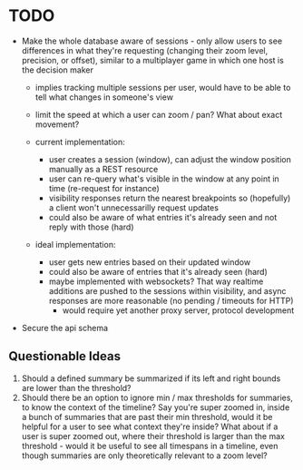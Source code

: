TODO
====

- Make the whole database aware of sessions - only allow users to see differences
  in what they're requesting (changing their zoom level, precision, or offset),
  similar to a multiplayer game in which one host is the decision maker

  - implies tracking multiple sessions per user, would have to be able to tell
    what changes in someone's view

  - limit the speed at which a user can zoom / pan? What about exact movement?

  - current implementation:
    - user creates a session (window), can adjust the window position manually as a
      REST resource
    - user can re-query what's visible in the window at any point in time (re-request for instance)
    - visibility responses return the nearest breakpoints so (hopefully) a client won't
      unnecessarilly request updates
    - could also be aware of what entries it's already seen and not reply with those (hard)
  - ideal implementation:
    - user gets new entries based on their updated window
    - could also be aware of entries that it's already seen (hard)
    - maybe implemented with websockets? That way realtime additions are pushed to the sessions
      within visibility, and async responses are more reasonable (no pending / timeouts for HTTP)
      - would require yet another proxy server, protocol development

- Secure the api schema

Questionable Ideas
------------------

1. Should a defined summary be summarized if its left and right bounds are lower
   than the threshold?
2. Should there be an option to ignore min / max thresholds for summaries, to
   know the context of the timeline? Say you're super zoomed in, inside a bunch
   of summaries that are past their min threshold, would it be helpful for a
   user to see what context they're inside? What about if a user is super zoomed
   out, where their threshold is larger than the max threshold - would it be
   useful to see all timespans in a timeline, even though summaries are only
   theoretically relevant to a zoom level?

